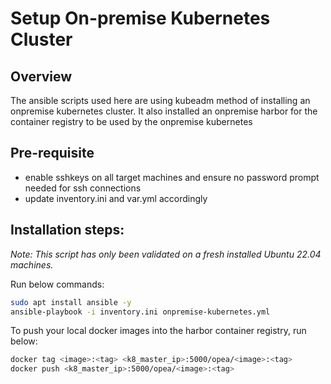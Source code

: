 # Setup On-premise Kubernetes Cluster

## Overview

The ansible scripts used here are using kubeadm method of installing an onpremise kubernetes cluster. It also installed an onpremise harbor for the container registry to be used by the onpremise kubernetes

## Pre-requisite

- enable sshkeys on all target machines and ensure no password prompt needed for ssh connections
- update inventory.ini and var.yml accordingly

## Installation steps:

_Note: This script has only been validated on a fresh installed Ubuntu 22.04 machines._

Run below commands:
```sh
sudo apt install ansible -y
ansible-playbook -i inventory.ini onpremise-kubernetes.yml
```

To push your local docker images into the harbor container registry, run below:

```sh
docker tag <image>:<tag> <k8_master_ip>:5000/opea/<image>:<tag>
docker push <k8_master_ip>:5000/opea/<image>:<tag>
```
